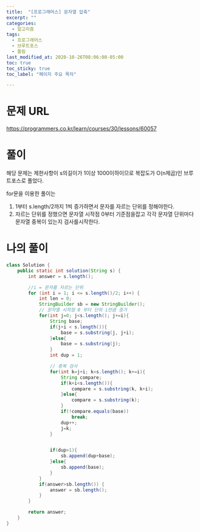 ```yaml
---
title:  "[프로그래머스] 문자열 압축"
excerpt: ""
categories:
  - 알고리즘
tags:
  - 프로그래머스
  - 브루트포스
  - 틀림
last_modified_at: 2020-10-26T08:06:00-05:00
toc: true
toc_sticky: true
toc_label: "페이지 주요 목차"

---
```

# 문제 URL
https://programmers.co.kr/learn/courses/30/lessons/60057

# 풀이
해당 문제는 제한사항이 s의길이가 1이상 1000이하이므로
복잡도가 O(n제곱)인 브루트포스로 풀었다.

for문을 이용한 풀이는
1) 1부터 s.length/2까지 1씩 증가하면서 문자를 자르는 단위를 정해야한다.
2) 자르는 단위를 정했으면 문자열 시작점 0부터 기준점을잡고 각각 문자열 단위마다 문자열 중복이 있는지 검사를시작한다.

# 나의 풀이
```java
class Solution {
    public static int solution(String s) {
        int answer = s.length();

        //i = 문자를 자르는 단위
        for (int i = 1; i <= s.length()/2; i++) {
            int len = 0;
            StringBuilder sb = new StringBuilder();
            // 문자열 시작점 0 부터 단위 i만큼 증가
            for(int j=0; j<s.length(); j+=i){
                String base;
                if(j+i < s.length()){
                    base = s.substring(j, j+i);
                }else{
                    base = s.substring(j);
                }
                int dup = 1;

                // 중복 검사
                for(int k=j+i; k<s.length(); k+=i){
                    String compare;
                    if(k+i<s.length()){
                        compare = s.substring(k, k+i);
                    }else{
                        compare = s.substring(k);
                    }
                    if(!compare.equals(base))
                        break;
                    dup++;
                    j=k;
                }


                if(dup>1){
                    sb.append(dup+base);
                }else{
                    sb.append(base);
                }
            }
            if(answer>sb.length()) {
                answer = sb.length();
            }
        }

        return answer;
    }
}
```
